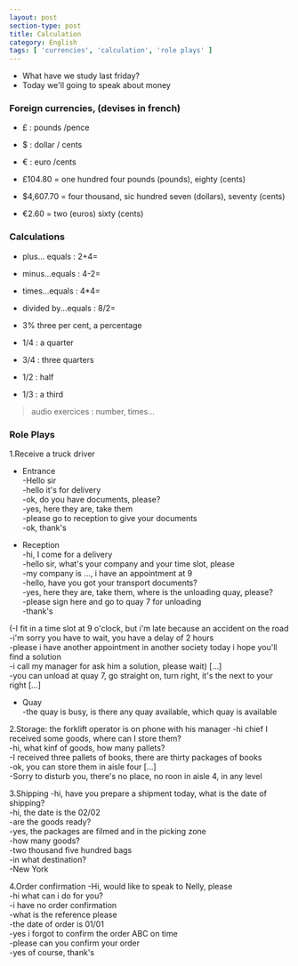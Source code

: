 ```yaml
---
layout: post
section-type: post
title: Calculation
category: English
tags: [ 'currencies', 'calculation', 'role plays' ]
---
```


* What have we study last friday?  
* Today we'll going to speak about money


### Foreign currencies, (devises in french)
* £ : pounds /pence  
* $ : dollar / cents  
* € : euro /cents


* £104.80 = one hundred four pounds (pounds), eighty (cents)  
* $4,607.70 = four thousand, sic hundred seven (dollars), seventy (cents)  
* €2.60 = two (euros) sixty (cents)


### Calculations
* plus... equals : 2+4=  
* minus...equals : 4-2=  
* times...equals : 4*4=  
* divided by...equals : 8/2=


* 3% three per cent, a percentage  
* 1/4 : a quarter  
* 3/4 : three quarters  
* 1/2 : half  
* 1/3 : a third


>audio exercices : number, times...

### Role Plays
1.Receive a truck driver
* Entrance  
-Hello sir  
-hello it's for delivery  
-ok, do you have documents, please?  
-yes, here they are, take them  
-please go to reception to give your documents  
-ok, thank's


* Reception  
-hi, I come for a delivery  
-hello sir, what's your company and  your time slot, please  
-my company is ..., i have an appointment at 9  
 -hello, have you got your transport documents?  
-yes, here they are, take them, where is the unloading quay, please?  
-please sign here and go to quay 7 for unloading   
-thank's  


(-I fit in a time slot at 9 o'clock, but i'm late because an accident on the road   
-i'm sorry you have to wait, you have a delay of 2 hours  
-please i have another appointment in another society today i hope you'll find a solution  
-i call my manager for ask him a solution, please wait) [...]   
-you can unload at quay 7, go straight on, turn right, it's the next to your right [...]  


* Quay  
-the quay is busy, is there any quay available, which quay is available

2.Storage: the forklift operator is on phone with his manager
-hi chief I received some goods, where can I store them?  
-hi, what kinf of goods, how many pallets?  
-I received three pallets of books, there are thirty packages of books  
-ok, you can store them in aisle four [...]  
-Sorry to disturb you, there's no place, no roon in aisle 4, in any level  


3.Shipping
-hi, have you prepare a shipment today, what is the date of shipping?  
-hi, the date is the 02/02  
-are the goods ready?  
-yes, the packages are filmed and in the picking zone  
-how many goods?  
-two thousand five hundred bags  
-in what destination?  
-New York


4.Order confirmation
-Hi, would like to speak to Nelly, please  
-hi what can i do for you?  
-i have no order confirmation  
-what is the reference please  
-the date of order is 01/01  
-yes i forgot to confirm the order ABC on time  
-please can you confirm your order  
-yes of course, thank's
